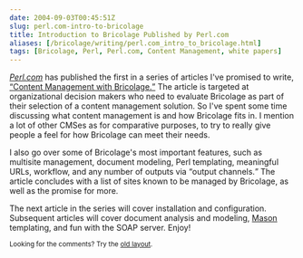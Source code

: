 ```yaml
--- 
date: 2004-09-03T00:45:51Z
slug: perl.com-intro-to-bricolage
title: Introduction to Bricolage Published by Perl.com
aliases: [/bricolage/writing/perl.com_intro_to_bricolage.html]
tags: [Bricolage, Perl, Perl.com, Content Management, white papers]
---
```


<p><a href="http://www.perl.com/" title="Perl.com"><cite>Perl.com</cite></a>
has published the first in a series of articles I've promised to write, <a
href="http://www.perl.com/pub/a/2004/08/27/bricolage.html" title="Content
Management with Bricolage"><q>Content Management with Bricolage.</q></a> The
article is targeted at organizational decision makers who need to evaluate
Bricolage as part of their selection of a content management solution. So I've
spent some time discussing what content management is and how Bricolage fits
in. I mention a lot of other CMSes as for comparative purposes, to try to
really give people a feel for how Bricolage can meet their needs.</p>

<p>I also go over some of Bricolage's most important features, such as
multisite management, document modeling, Perl templating, meaningful URLs,
workflow, and any number of outputs via <q>output channels.</q> The article
concludes with a list of sites known to be managed by Bricolage, as well as
the promise for more.</p>

<p>The next article in the series will cover installation and configuration.
Subsequent articles will cover document analysis and modeling, <a
href="http://www.masonhq.com/" title="Mason HQ">Mason</a> templating,
and fun with the SOAP server. Enjoy!</p>

<p class="past"><small>Looking for the comments? Try the <a rel="nofollow" href="//past.justatheory.com/bricolage/writing/perl.com_intro_to_bricolage.html">old layout</a>.</small></p>


